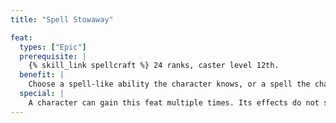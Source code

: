```yaml
---
title: "Spell Stowaway"

feat:
  types: ["Epic"]
  prerequisite: |
    {% skill_link spellcraft %} 24 ranks, caster level 12th.
  benefit: |
    Choose a spell-like ability the character knows, or a spell the character cam cast. The character is attuned to the magic he or she chooses. If another spellcaster within 300 feet of the character uses this magic, the character also immediately gains the magic's effect as if it had been used on the character by the same caster. The character must have direct line of effect to the spellcaster in order to gain the benefit of the attuned magic (though the character does not have to know the spellcaster is present, and he or she can be flat-footed). The magic's duration, effect, and other specifics are determined by its original caster's level.
  special: |
    A character can gain this feat multiple times. Its effects do not stack. Each time a character takes the feat, it applies to a different spell or spell-like ability.
---
```

